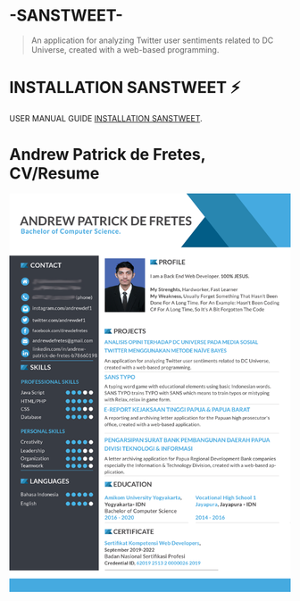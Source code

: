 # -SANSTWEET-
> An application for analyzing Twitter user sentiments related to DC Universe, created with a web-based programming.

# INSTALLATION SANSTWEET :zap:
USER MANUAL GUIDE [INSTALLATION SANSTWEET](https://github.com/andrewdef1/sanstweet/wiki/INSTALLATION-SANSTWEET#panduan-instalasi-sanstweet).

# Andrew Patrick de Fretes, CV/Resume
![Andrew Patrick de Fretes, CV/Resume](https://github.com/andrewdef1/sanstweet/blob/master/drew%20Resume%20blue.png)
